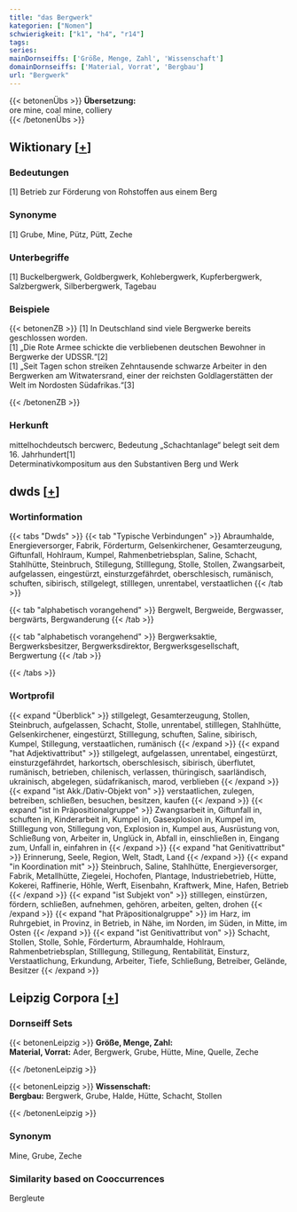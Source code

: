 ```yaml
---
title: "das Bergwerk"
kategorien: ["Nomen"]
schwierigkeit: ["k1", "h4", "r14"]
tags:
series:
mainDornseiffs: ['Größe, Menge, Zahl', 'Wissenschaft']
domainDornseiffs: ['Material, Vorrat', 'Bergbau']
url: "Bergwerk"
---
```


{{< betonenÜbs >}}
**Übersetzung:**  
ore mine, coal mine, colliery  
{{< /betonenÜbs >}}

## Wiktionary [[+](https://de.wiktionary.org/wiki/Bergwerk)]

### Bedeutungen
[1] Betrieb zur Förderung von Rohstoffen aus einem Berg  

### Synonyme
[1] Grube, Mine, Pütz, Pütt, Zeche  

### Unterbegriffe
[1] Buckelbergwerk, Goldbergwerk, Kohlebergwerk, Kupferbergwerk, Salzbergwerk, Silberbergwerk, Tagebau  

### Beispiele
{{< betonenZB >}}
[1] In Deutschland sind viele Bergwerke bereits geschlossen worden.  
[1] „Die Rote Armee schickte die verbliebenen deutschen Bewohner in Bergwerke der UDSSR.“[2]  
[1] „Seit Tagen schon streiken Zehntausende schwarze Arbeiter in den Bergwerken am Witwatersrand, einer der reichsten Goldlagerstätten der Welt im Nordosten Südafrikas.“[3]  

{{< /betonenZB >}}
### Herkunft
mittelhochdeutsch bercwerc, Bedeutung „Schachtanlage“ belegt seit dem 16. Jahrhundert[1]  
Determinativkompositum aus den Substantiven Berg und Werk  



## dwds [[+](https://www.dwds.de/wb/Bergwerk)]

### Wortinformation
{{< tabs "Dwds" >}}
{{< tab "Typische Verbindungen" >}}
Abraumhalde, Energieversorger, Fabrik, Förderturm, Gelsenkirchener, Gesamterzeugung, Giftunfall, Hohlraum, Kumpel, Rahmenbetriebsplan, Saline, Schacht, Stahlhütte, Steinbruch, Stillegung, Stilllegung, Stolle, Stollen, Zwangsarbeit, aufgelassen, eingestürzt, einsturzgefährdet, oberschlesisch, rumänisch, schuften, sibirisch, stillgelegt, stilllegen, unrentabel, verstaatlichen
{{< /tab >}}

{{< tab "alphabetisch vorangehend" >}}
Bergwelt, Bergweide, Bergwasser, bergwärts, Bergwanderung
{{< /tab >}}

{{< tab "alphabetisch vorangehend" >}}
Bergwerksaktie, Bergwerksbesitzer, Bergwerksdirektor, Bergwerksgesellschaft, Bergwertung
{{< /tab >}}

{{< /tabs >}}

### Wortprofil
{{< expand "Überblick" >}} stillgelegt, Gesamterzeugung, Stollen, Steinbruch, aufgelassen, Schacht, Stolle, unrentabel, stilllegen, Stahlhütte, Gelsenkirchener, eingestürzt, Stilllegung, schuften, Saline, sibirisch, Kumpel, Stillegung, verstaatlichen, rumänisch {{< /expand >}}
{{< expand "hat Adjektivattribut" >}} stillgelegt, aufgelassen, unrentabel, eingestürzt, einsturzgefährdet, harkortsch, oberschlesisch, sibirisch, überflutet, rumänisch, betrieben, chilenisch, verlassen, thüringisch, saarländisch, ukrainisch, abgelegen, südafrikanisch, marod, verblieben {{< /expand >}}
{{< expand "ist Akk./Dativ-Objekt von" >}} verstaatlichen, zulegen, betreiben, schließen, besuchen, besitzen, kaufen {{< /expand >}}
{{< expand "ist in Präpositionalgruppe" >}} Zwangsarbeit in, Giftunfall in, schuften in, Kinderarbeit in, Kumpel in, Gasexplosion in, Kumpel im, Stilllegung von, Stillegung von, Explosion in, Kumpel aus, Ausrüstung von, Schließung von, Arbeiter in, Unglück in, Abfall in, einschließen in, Eingang zum, Unfall in, einfahren in {{< /expand >}}
{{< expand "hat Genitivattribut" >}} Erinnerung, Seele, Region, Welt, Stadt, Land {{< /expand >}}
{{< expand "in Koordination mit" >}} Steinbruch, Saline, Stahlhütte, Energieversorger, Fabrik, Metallhütte, Ziegelei, Hochofen, Plantage, Industriebetrieb, Hütte, Kokerei, Raffinerie, Höhle, Werft, Eisenbahn, Kraftwerk, Mine, Hafen, Betrieb {{< /expand >}}
{{< expand "ist Subjekt von" >}} stilllegen, einstürzen, fördern, schließen, aufnehmen, gehören, arbeiten, gelten, drohen {{< /expand >}}
{{< expand "hat Präpositionalgruppe" >}} im Harz, im Ruhrgebiet, in Provinz, in Betrieb, in Nähe, im Norden, im Süden, in Mitte, im Osten {{< /expand >}}
{{< expand "ist Genitivattribut von" >}} Schacht, Stollen, Stolle, Sohle, Förderturm, Abraumhalde, Hohlraum, Rahmenbetriebsplan, Stilllegung, Stillegung, Rentabilität, Einsturz, Verstaatlichung, Erkundung, Arbeiter, Tiefe, Schließung, Betreiber, Gelände, Besitzer {{< /expand >}}

## Leipzig Corpora [[+](https://corpora.uni-leipzig.de/en/res?word=Bergwerk&corpusId=deu_newscrawl-public_2018)]

### Dornseiff Sets
{{< betonenLeipzig >}}
**Größe, Menge, Zahl:**  
**Material, Vorrat:** Ader, Bergwerk, Grube, Hütte, Mine, Quelle, Zeche  

{{< /betonenLeipzig >}}


{{< betonenLeipzig >}}
**Wissenschaft:**  
**Bergbau:** Bergwerk, Grube, Halde, Hütte, Schacht, Stollen  

{{< /betonenLeipzig >}}

### Synonym
Mine, Grube, Zeche


### Similarity based on Cooccurrences
Bergleute

